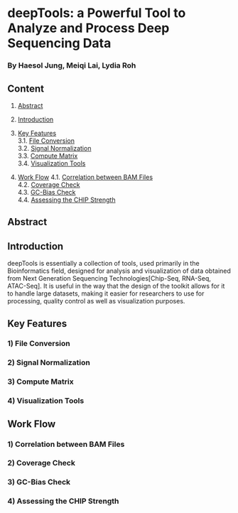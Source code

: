 # deepTools: a Powerful Tool to Analyze and Process Deep Sequencing Data
### By Haesol Jung, Meiqi Lai, Lydia Roh

## Content 
1. [Abstract](#011)
2. [Introduction](#211)
3. [Key Features](#3) <br>
   3.1. [File Conversion](#311)<br>
   3.2. [Signal Normalization](#321)<br>
   3.3. [Compute Matrix](#331)<br>
   3.4. [Visualization Tools](#341)<br>

4. [Work Flow](#4)
   4.1. [Correlation between BAM Files](#411)<br>
   4.2. [Coverage Check](#421)<br>
   4.3. [GC-Bias Check](#431)<br>
   4.4. [Assessing the CHIP Strength](#441)<br>

## Abstract<a name="011"></a>

## Introduction<a name="111"></a>

deepTools is essentially a collection of tools, used primarily in the Bioinformatics field, designed for analysis and visualization of data obtained from Next Generation Sequencing Technologies[Chip-Seq, RNA-Seq, ATAC-Seq]. It is useful in the way that the design of the toolkit allows for it to handle large datasets, making it easier for researchers to use for processing, quality control as well as visualization purposes.

## Key Features<a name="3"></a>

### 1) File Conversion <a name="311"></a>
### 2) Signal Normalization <a name="321"></a>
### 3) Compute Matrix <a name="331"></a>
### 4) Visualization Tools <a name="341"></a>

## Work Flow<a name="4"></a>
### 1) Correlation between BAM Files <a name="411"></a>
### 2) Coverage Check <a name="421"></a>
### 3) GC-Bias Check <a name="431"></a>
### 4) Assessing the CHIP Strength <a name="441"></a>


